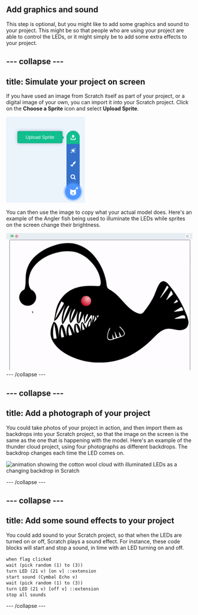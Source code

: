 ## Add graphics and sound

This step is optional, but you might like to add some graphics and sound to your project. This might be so that people who are using your project are able to control the LEDs, or it might simply be to add some extra effects to your project.

--- collapse ---
---
title: Simulate your project on screen
---

If you have used an image from Scratch itself as part of your project, or a digital image of your own, you can import it into your Scratch project. Click on the **Choose a Sprite** icon and select **Upload Sprite**.

![menu for uploading a sprite in Scratch](images/upload_sprite.png)

You can then use the image to copy what your actual model does. Here's an example of the Angler fish being used to illuminate the LEDs while sprites on the screen change their brightness.

![animation of angler fish with two sprites being illuminated when clicked on](images/angler_fish.gif)
--- /collapse ---

--- collapse ---
---
title: Add a photograph of your project
---

You could take photos of your project in action, and then import them as backdrops into your Scratch project, so that the image on the screen is the same as the one that is happening with the model. Here's an example of the thunder cloud project, using four photographs as different backdrops. The backdrop changes each time the LED comes on.

![animation showing the cotton wool cloud with illuminated LEDs as a changing backdrop in Scratch](images/thunder_cloud.gif)


--- /collapse ---

--- collapse ---
---
title: Add some sound effects to your project
---

You could add sound to your Scratch project, so that when the LEDs are turned on or off, Scratch plays a sound effect. For instance, these code blocks will start and stop a sound, in time with an LED turning on and off.

```blocks3
when flag clicked
wait (pick random (1) to (3))
turn LED (21 v) [on v] ::extension
start sound (Cymbal Echo v)
wait (pick random (1) to (3))
turn LED (21 v) [off v] ::extension
stop all sounds
```

--- /collapse ---